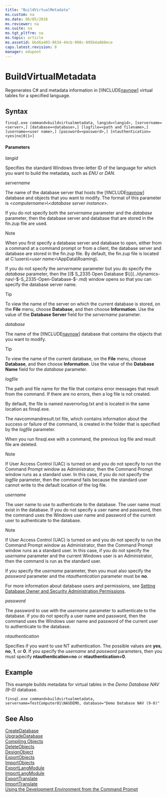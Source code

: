 ```yaml
---
title: "BuildVirtualMetadata"
ms.custom: na
ms.date: 06/05/2016
ms.reviewer: na
ms.suite: na
ms.tgt_pltfrm: na
ms.topic: article
ms.assetid: bbd6a403-863d-44cb-998c-895b4a860ece
caps.latest.revision: 8
manager: edupont
---
```

# BuildVirtualMetadata
Regenerates C\# and metadata information in [!INCLUDE[navnow](../dynamics-nav/includes/navnow_md.md)] virtual tables for a specified language.  
  
## Syntax  
  
```  
finsql.exe command=buildvirtualmetadata, langid=<langid>, [servername=<server>,] [database=<database>,] [logfile=<path and filename>,] [username=<user name>,] [password=<password>,] [ntauthentication=<yes|no|0|1>]  
```  
  
#### Parameters  
 *langid*  
  
 Specifies the standard Windows three\-letter ID of the language for which you want to build the metadata, such as *ENU* or *DAN*.  
  
 *servername*  
  
 The name of the database server that hosts the [!INCLUDE[navnow](../dynamics-nav/includes/navnow_md.md)] database and objects that you want to modify. The format of this parameter is \<*computername*\>\\\<*database server instance*\>.  
  
 If you do not specify both the *servername* parameter and the *database* parameter, then the database server and database that are stored in the fin.zup file are used.  
  
> [!NOTE]  
>  When you first specify a database server and database to open, either from a command at a command prompt or from a client, the database server and database are stored in the fin.zup file. By default, the fin.zup file is located at C:\\users\\\<*user name*\>\\AppData\\Roaming\\.  
  
 If you do not specify the *servername* parameter but you do specify the *database* parameter, then the [\($ S\_2335 Open Database $\)](../dynamics-nav/-$-S_2335-Open-Database-$-.md) window opens so that you can specify the database server name.  
  
> [!TIP]  
>  To view the name of the server on which the current database is stored, on the **File** menu, choose **Database**, and then choose **Information**. Use the value of the **Database Server** field for the *servername* parameter.  
  
 *database*  
  
 The name of the [!INCLUDE[navnow](../dynamics-nav/includes/navnow_md.md)] database that contains the objects that you want to modify.  
  
> [!TIP]  
>  To view the name of the current database, on the **File** menu, choose **Database**, and then choose **Information**. Use the value of the **Database Name** field for the *database* parameter.  
  
 *logfile*  
  
 The path and file name for the file that contains error messages that result from the command. If there are no errors, then a log file is not created.  
  
 By default, the file is named naverrorlog.txt and is located in the same location as finsql.exe.  
  
 The navcommandresult.txt file, which contains information about the success or failure of the command, is created in the folder that is specified by the *logfile* parameter.  
  
 When you run finsql.exe with a command, the previous log file and result file are deleted.  
  
> [!NOTE]  
>  If User Access Control \(UAC\) is turned on and you do not specify to run the Command Prompt window as Administrator, then the Command Prompt window runs as a standard user. In this case, if you do not specify the *logfile* parameter, then the command fails because the standard user cannot write to the default location of the log file.  
  
 *username*  
  
 The user name to use to authenticate to the database. The user name must exist in the database. If you do not specify a user name and password, then the command uses the Windows user name and password of the current user to authenticate to the database.  
  
> [!NOTE]  
>  If User Access Control \(UAC\) is turned on and you do not specify to run the Command Prompt window as Administrator, then the Command Prompt window runs as a standard user. In this case, if you do not specify the *username* parameter and the current Windows user is an Administrator, then the command is run as the standard user.  
  
 If you specify the *username* parameter, then you must also specify the *password* parameter and the *ntauthentication* parameter must be **no**.  
  
 For more information about database users and permissions, see [Setting Database Owner and Security Administration Permissions](../dynamics-nav/Setting-Database-Owner-and-Security-Administration-Permissions.md).  
  
 *password*  
  
 The password to use with the *username* parameter to authenticate to the database. If you do not specify a user name and password, then the command uses the Windows user name and password of the current user to authenticate to the database.  
  
 *ntauthentication*  
  
 Specifies if you want to use NT authentication. The possible values are **yes**, **no**, **1**, or **0**. If you specify the *username* and *password* parameters, then you must specify **ntauthentication\=no** or **ntauthentication\=0**.  
  
## Example  
 This example builds metadata for virtual tables in the *Demo Database NAV \(9\-0\)* database.  
  
```  
finsql.exe command=buildvirtualmetadata, servername=TestComputer01\NAVDEMO, database="Demo Database NAV (9-0)"  
```  
  
## See Also  
 [CreateDatabase](../dynamics-nav/CreateDatabase.md)   
 [UpgradeDatabase](../dynamics-nav/UpgradeDatabase.md)   
 [Compiling Objects](../dynamics-nav/Compiling-Objects.md)   
 [DeleteObjects](../dynamics-nav/DeleteObjects.md)   
 [DesignObject](../dynamics-nav/DesignObject.md)   
 [ExportObjects](../dynamics-nav/ExportObjects.md)   
 [ImportObjects](../dynamics-nav/ImportObjects.md)   
 [ExportLangModule](../dynamics-nav/ExportLangModule.md)   
 [ImportLangModule](../dynamics-nav/ImportLangModule.md)   
 [ExportTranslate](../dynamics-nav/ExportTranslate.md)   
 [ImportTranslate](../dynamics-nav/ImportTranslate.md)   
 [Using the Development Environment from the Command Prompt](../dynamics-nav/Using-the-Development-Environment-from-the-Command-Prompt.md)